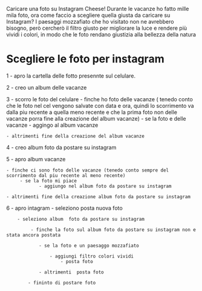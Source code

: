 Caricare una foto su Instagram
Cheese!
Durante le vacanze ho fatto mille mila foto, ora come faccio a scegliere quella giusta da caricare su Instagram? I paesaggi mozzafiato che ho visitato non ne avrebbero bisogno, però cercherò il filtro giusto per migliorare la luce e rendere più vividi i colori, in modo che le foto rendano giustizia alla bellezza della natura

# Scegliere le foto per instagram
1 - apro la cartella delle fotto presennte sul celulare.

2 - creo un album delle vacanze

3 - scorro le foto del celulare 
    - finche ho foto delle vacanze ( tenedo conto che le foto nel cel vengono salvate con data e ora, quindi lo scorrimento va dalla piu     recente a quella meno recente e che la prima foto non delle vacanze porra fine alla creazione del album vacanze) 
        - se la foto e delle vacanze 
            - aggingo al album vacanze
        
    - altrimenti fine della creazione del album vacanze 

4 - creo album foto da postare su instagram

5 - apro album vacanze

    - finche ci sono foto delle vacanze (tenedo conto sempre del scorrimento dal piu recente al meno recente)
         - se la foto mi piace 
                - aggiungo nel album foto da postare su instagram

    - altrimenti fine della creazione album foto da postare su instagram

6 - apro intagram 
    - seleziono posta nuova foto

        - seleziono album  foto da postare su instagram
           
             - finche la foto sul album foto da postare su instagram non e stata ancora postata

                - se la foto e un paesaggo mozzafiato

                    - aggiungi filtro colori vividi
                        - posta foto

                - altrimenti  posta foto

            - fininto di postare foto



